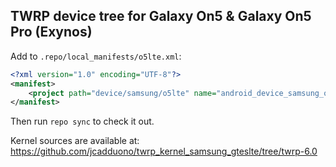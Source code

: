 ## TWRP device tree for Galaxy On5 & Galaxy On5 Pro (Exynos)

Add to `.repo/local_manifests/o5lte.xml`:

```xml
<?xml version="1.0" encoding="UTF-8"?>
<manifest>
	<project path="device/samsung/o5lte" name="android_device_samsung_o5lte" remote="TeamWin" revision="android-6.0" />
</manifest>
```

Then run `repo sync` to check it out.

Kernel sources are available at: https://github.com/jcadduono/twrp_kernel_samsung_gteslte/tree/twrp-6.0

